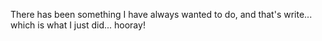 There has been something I have always wanted to do, and that's write... which is what I just did... hooray!

